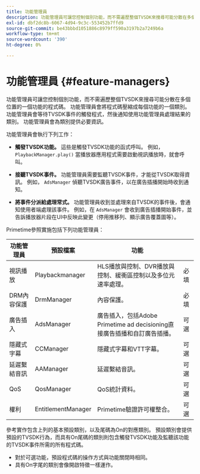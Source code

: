 ```yaml
---
title: 功能管理員
description: 功能管理員可讓您控制個別功能，而不需遍歷整個TVSDK來搜尋可能分散在多個位置的一個功能的程式碼。
exl-id: dbf2dc8b-6067-4d94-9c3c-553452b7ffd9
source-git-commit: be43bbbd1051886c8979ff590a3197b2a7249b6a
workflow-type: tm+mt
source-wordcount: '390'
ht-degree: 0%

---
```


# 功能管理員 {#feature-managers}

功能管理員可讓您控制個別功能，而不需遍歷整個TVSDK來搜尋可能分散在多個位置的一個功能的程式碼。 功能管理員會將程式碼壓縮成每個功能的一個類別。 功能管理員會等待TVSDK事件的觸發程式，然後通知使用功能管理員處理結果的類別。 功能管理員會為類別提供必要資訊。

功能管理員會執行下列工作：

* **觸發TVSDK功能。**
這些是觸發TVSDK功能的函式呼叫。 例如， 
`PlaybackManager.play()` 當播放器應用程式需要啟動視訊播放時，就會呼叫。

* **接聽TVSDK事件。**
功能管理員需要監聽TVSDK事件，才能從TVSDK取得資訊。 例如， 
`AdsManager` 偵聽TVSDK廣告事件，以在廣告插播開始時收到通知。

* **將事件分派給處理常式。**
功能管理員收到並處理來自TVSDK的事件後，會通知使用者端處理該事件。 例如，在 
`AdsManager` 會收到廣告插播開始事件，並告訴播放器片段在UI中反映此變更（停用推移列、顯示廣告覆蓋圖等）。

Primetime參照實施包括下列功能管理員：

| 功能管理員 | 預設檔案 | 功能 |  |
|---|---|---|---|
| 視訊播放 | Playbackmanager | HLS播放與控制、DVR播放與控制、緩衝區控制以及多位元速率處理。 | 必填 |
| DRM內容保護 | DrmManager | 內容保護。 | 必填 |
| 廣告插入 | AdsManager | 廣告插入，包括Adobe Primetime ad decisioning直接廣告插播和自訂廣告插播。 | 可選 |
| 隱藏式字幕 | CCManager | 隱藏式字幕和VTT字幕。 | 可選 |
| 延遲繫結音訊 | AAManager | 延遲繫結音訊。 | 可選 |
| QoS | QosManager | QoS統計資料。 | 可選 |
| 權利 | EntitlementManager | Primetime驗證許可權整合。 | 可選 |

參考實作包含上列的基本預設類別，以及尾碼為On的對應類別。 預設類別會提供預設的TVSDK行為，而具有On尾碼的類別則包含觸發TVSDK功能及監聽該功能的TVSDK事件所需的所有程式碼。

* 對於可選功能，預設程式碼的操作方式與功能關閉時相同。
* 具有On字尾的類別會像開啟特徵一樣運作。
